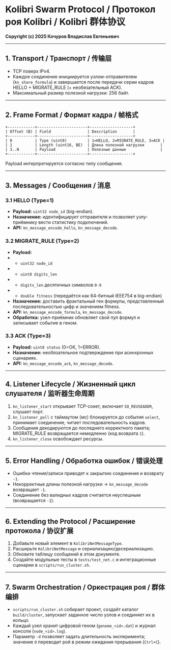 # Kolibri Swarm Protocol / Протокол роя Kolibri / Kolibri 群体协议

**Copyright (c) 2025 Кочуров Владислав Евгеньевич**

---

## 1. Transport / Транспорт / 传输层

- TCP поверх IPv4.
- Каждое соединение инициируется узлом-отправителем (`kn_share_formula`) и завершается после передачи серии кадров HELLO + MIGRATE_RULE (+ необязательный ACK).
- Максимальный размер полезной нагрузки: 256 байт.

---

## 2. Frame Format / Формат кадра / 帧格式

```
+------------+----------------------+-------------------+
| Offset (B) | Field                | Description       |
+------------+----------------------+-------------------+
| 0          | Type (uint8)         | 1=HELLO, 2=MIGRATE_RULE, 3=ACK |
| 1          | Length (uint16, BE)  | Длина полезной нагрузки       |
| 3..N       | Payload              | Полезные данные               |
+------------+----------------------+-------------------+
```

Payload интерпретируется согласно типу сообщения.

---

## 3. Messages / Сообщения / 消息

### 3.1 HELLO (Type=1)
- **Payload:** `uint32 node_id` (big-endian).
- **Назначение:** идентифицирует отправителя и позволяет узлу-приёмнику вести статистику подключений.
- **API:** `kn_message_encode_hello`, `kn_message_decode`.

### 3.2 MIGRATE_RULE (Type=2)
- **Payload:**
-  - `uint32 node_id`
-  - `uint8 digits_len`
-  - `digits_len` десятичных символов `0-9`
-  - `double fitness` (передаётся как 64-битный IEEE754 в big-endian)
- **Назначение:** доставить фрактальный ген формулы, представленный последовательностью цифр и значением fitness.
- **API:** `kn_message_encode_formula`, `kn_message_decode`.
- **Обработка:** узел-приёмник обновляет свой пул формул и записывает событие в геном.

### 3.3 ACK (Type=3)
- **Payload:** `uint8 status` (0=OK, 1=ERROR).
- **Назначение:** необязательное подтверждение при асинхронных сценариях.
- **API:** `kn_message_encode_ack`, `kn_message_decode`.

---

## 4. Listener Lifecycle / Жизненный цикл слушателя / 监听器生命周期

1. `kn_listener_start` открывает TCP-сокет, включает `SO_REUSEADDR`, слушает порт.
2. `kn_listener_poll` с таймаутом (мс) блокируется до события `select`, принимает соединение, читает последовательность кадров.
3. Сообщения декодируются до последнего корректного пакета; MIGRATE_RULE возвращается немедленно (код возврата `1`).
4. `kn_listener_close` освобождает ресурсы.

---

## 5. Error Handling / Обработка ошибок / 错误处理

- Ошибки чтения/записи приводят к закрытию соединения и возврату `-1`.
- Некорректные длины полезной нагрузки → `kn_message_decode` возвращает `-1`.
- Соединение без валидных кадров считается неуспешным (возвращается `-1`).

---

## 6. Extending the Protocol / Расширение протокола / 协议扩展

1. Добавьте новый элемент в `KolibriNetMessageType`.
2. Расширьте `KolibriNetMessage` и сериализацию/десериализацию.
3. Обновите таблицу сообщений в этом документе.
4. Создайте модульные тесты в `tests/test_net.c` и интеграционные сценарии в `scripts/run_cluster.sh`.

---

## 7. Swarm Orchestration / Оркестрация роя / 群体编排

- `scripts/run_cluster.sh` собирает проект, создаёт каталог `build/cluster`,
  запускает заданное число узлов и соединяет их в кольцо.
- Каждый узел хранит цифровой геном (`genome_<id>.dat`) и журнал консоли
  (`node_<id>.log`).
- Параметр `-d` позволяет задать длительность эксперимента; значение `0`
  переводит рой в режим ожидания прерывания (`Ctrl+C`).

